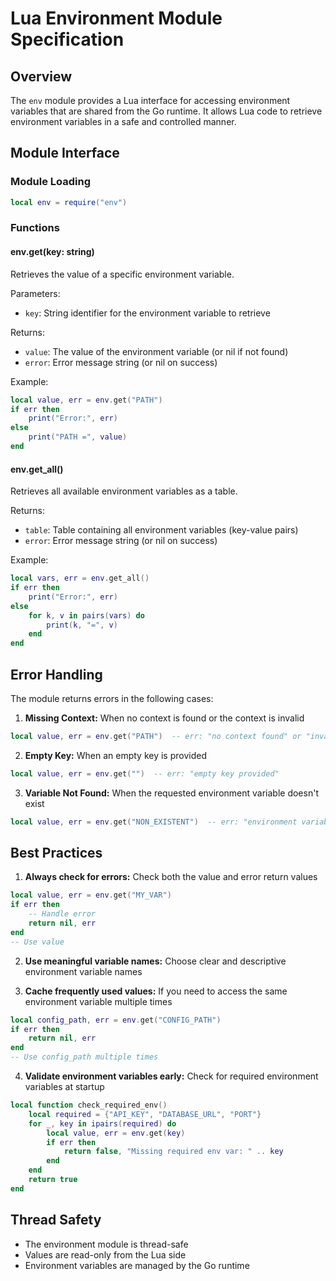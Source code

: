 # Lua Environment Module Specification

## Overview

The `env` module provides a Lua interface for accessing environment variables that are shared from the Go runtime. It
allows
Lua code to retrieve environment variables in a safe and controlled manner.

## Module Interface

### Module Loading

```lua
local env = require("env")
```

### Functions

#### env.get(key: string)

Retrieves the value of a specific environment variable.

Parameters:

- `key`: String identifier for the environment variable to retrieve

Returns:

- `value`: The value of the environment variable (or nil if not found)
- `error`: Error message string (or nil on success)

Example:

```lua
local value, err = env.get("PATH")
if err then
    print("Error:", err)
else
    print("PATH =", value)
end
```

#### env.get_all()

Retrieves all available environment variables as a table.

Returns:

- `table`: Table containing all environment variables (key-value pairs)
- `error`: Error message string (or nil on success)

Example:

```lua
local vars, err = env.get_all()
if err then
    print("Error:", err)
else
    for k, v in pairs(vars) do
        print(k, "=", v)
    end
end
```

## Error Handling

The module returns errors in the following cases:

1. **Missing Context:** When no context is found or the context is invalid

```lua
local value, err = env.get("PATH")  -- err: "no context found" or "invalid environment context"
```

2. **Empty Key:** When an empty key is provided

```lua
local value, err = env.get("")  -- err: "empty key provided"
```

3. **Variable Not Found:** When the requested environment variable doesn't exist

```lua
local value, err = env.get("NON_EXISTENT")  -- err: "environment variable not found: NON_EXISTENT"
```

## Best Practices

1. **Always check for errors:** Check both the value and error return values

```lua
local value, err = env.get("MY_VAR")
if err then
    -- Handle error
    return nil, err
end
-- Use value
```

2. **Use meaningful variable names:** Choose clear and descriptive environment variable names

3. **Cache frequently used values:** If you need to access the same environment variable multiple times

```lua
local config_path, err = env.get("CONFIG_PATH")
if err then
    return nil, err
end
-- Use config_path multiple times
```

4. **Validate environment variables early:** Check for required environment variables at startup

```lua
local function check_required_env()
    local required = {"API_KEY", "DATABASE_URL", "PORT"}
    for _, key in ipairs(required) do
        local value, err = env.get(key)
        if err then
            return false, "Missing required env var: " .. key
        end
    end
    return true
end
```

## Thread Safety

- The environment module is thread-safe
- Values are read-only from the Lua side
- Environment variables are managed by the Go runtime